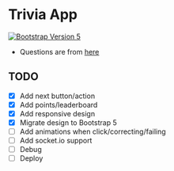 # Trivia App

[![Bootstrap Version 5](https://img.shields.io/badge/Bootstrap-5.0-blueviolet?style=flat-square&logo=bootstrap)](https://getbootstrap.com/docs/versions/)

- Questions are from <a href="https://opentdb.com/api_config.php" target="blank">here</a>

## TODO

- [x] Add next button/action
- [x] Add points/leaderboard
- [x] Add responsive design
- [x] Migrate design to Bootstrap 5
- [ ] Add animations when click/correcting/failing
- [ ] Add socket.io support
- [ ] Debug
- [ ] Deploy
